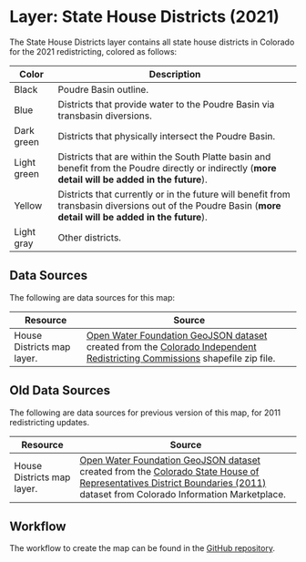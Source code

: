 # Layer: State House Districts (2021) #

The State House Districts layer contains all state house districts in Colorado for the 2021 redistricting,
colored as follows:

| **Color** | **Description** |
| -- | -- |
| Black | Poudre Basin outline. |
| Blue | Districts that provide water to the Poudre Basin via transbasin diversions. |
| Dark green | Districts that physically intersect the Poudre Basin. |
| Light green | Districts that are within the South Platte basin and benefit from the Poudre directly or indirectly (**more detail will be added in the future**). |
| Yellow | Districts that currently or in the future will benefit from transbasin diversions out of the Poudre Basin (**more detail will be added in the future**). |
| Light gray | Other districts. |

## Data Sources ##

The following are data sources for this map:

| **Resource** | **Source** |
| -- | -- |
|  House Districts map layer. | [Open Water Foundation GeoJSON dataset](https://data.openwaterfoundation.org/state/co/circ/legislative-districts/) created from the [Colorado Independent Redistricting Commissions](https://redistricting.colorado.gov/content/house-final-approved) shapefile zip file. |

## Old Data Sources ##

The following are data sources for previous version of this map, for 2011 redistricting updates.

| **Resource** | **Source** |
| -- | -- |
|  House Districts map layer. | [Open Water Foundation GeoJSON dataset](https://data.openwaterfoundation.org/state/co/circ/legislative-districts/) created from the [Colorado State House of Representatives District Boundaries (2011)](https://data.colorado.gov/Legislative/Colorado-State-House-of-Representatives-District-B/jf7j-4sik) dataset from Colorado Information Marketplace. |

## Workflow ##

The workflow to create the map can be found in the [GitHub repository](https://github.com/OpenWaterFoundation/owf-infomapper-poudre/tree/master/workflow/BasinEntities/Political-LegislativeDistricts).

